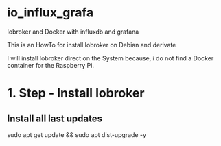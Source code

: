 # io_influx_grafa

Iobroker and Docker with influxdb and grafana

This is an HowTo for install Iobroker on Debian and derivate

I will install Iobroker direct on the System because, i do not find
a Docker container for the Raspberry Pi.

# 1. Step - Install Iobroker

## Install all last updates
sudo apt get update && sudo apt dist-upgrade -y


